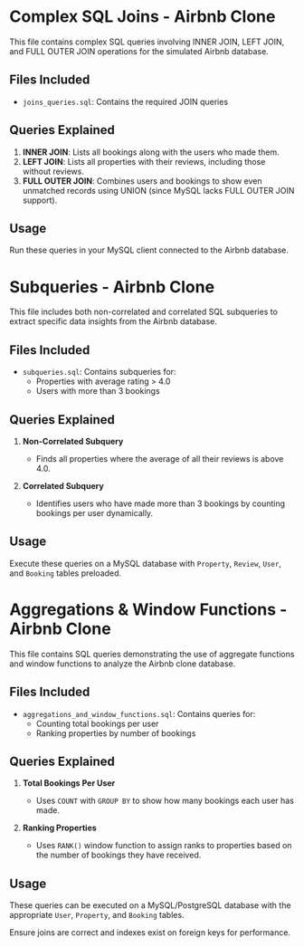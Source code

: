 # Complex SQL Joins - Airbnb Clone

This file contains complex SQL queries involving INNER JOIN, LEFT JOIN, and FULL OUTER JOIN operations for the simulated Airbnb database.

## Files Included
- `joins_queries.sql`: Contains the required JOIN queries

## Queries Explained
1. **INNER JOIN**: Lists all bookings along with the users who made them.
2. **LEFT JOIN**: Lists all properties with their reviews, including those without reviews.
3. **FULL OUTER JOIN**: Combines users and bookings to show even unmatched records using UNION (since MySQL lacks FULL OUTER JOIN support).

## Usage
Run these queries in your MySQL client connected to the Airbnb database.

# Subqueries - Airbnb Clone

This file includes both non-correlated and correlated SQL subqueries to extract specific data insights from the Airbnb database.

## Files Included
- `subqueries.sql`: Contains subqueries for:
  - Properties with average rating > 4.0
  - Users with more than 3 bookings

## Queries Explained

1. **Non-Correlated Subquery**  
   - Finds all properties where the average of all their reviews is above 4.0.

2. **Correlated Subquery**  
   - Identifies users who have made more than 3 bookings by counting bookings per user dynamically.

## Usage
Execute these queries on a MySQL database with `Property`, `Review`, `User`, and `Booking` tables preloaded.

# Aggregations & Window Functions - Airbnb Clone

This file contains SQL queries demonstrating the use of aggregate functions and window functions to analyze the Airbnb clone database.

## Files Included
- `aggregations_and_window_functions.sql`: Contains queries for:
  - Counting total bookings per user
  - Ranking properties by number of bookings

## Queries Explained

1. **Total Bookings Per User**
   - Uses `COUNT` with `GROUP BY` to show how many bookings each user has made.

2. **Ranking Properties**
   - Uses `RANK()` window function to assign ranks to properties based on the number of bookings they have received.

## Usage
These queries can be executed on a MySQL/PostgreSQL database with the appropriate `User`, `Property`, and `Booking` tables.

Ensure joins are correct and indexes exist on foreign keys for performance.
